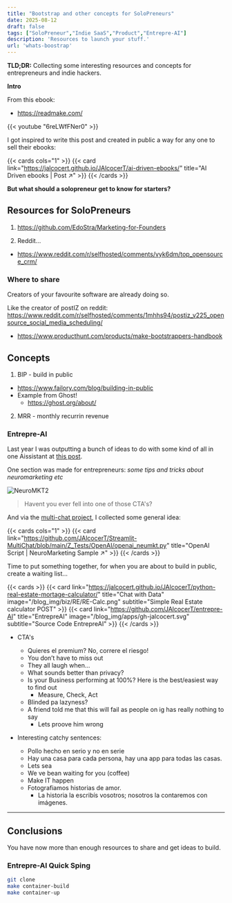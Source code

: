 ```yaml
---
title: "Bootstrap and other concepts for SoloPreneurs"
date: 2025-08-12
draft: false
tags: ["SoloPreneur","Indie SaaS","Product","Entrepre-AI"]
description: 'Resources to launch your stuff.'
url: 'whats-boostrap'
---
```



**TLD;DR:** Collecting some interesting resources and concepts for entrepreneurs and indie hackers.


**Intro**

From this ebook:

* https://readmake.com/

<!-- 
https://www.youtube.com/watch?v=6reLWfFNer0 -->

{{< youtube "6reLWfFNer0" >}}

I got inspired to write this post and created in public a way for any one to sell their ebooks: 

{{< cards cols="1" >}}
  {{< card link="https://jalcocert.github.io/JAlcocerT/ai-driven-ebooks/" title="AI Driven ebooks | Post ↗" >}}
{{< /cards >}}

**But what should a solopreneur get to know for starters?**


## Resources for SoloPreneurs

1. https://github.com/EdoStra/Marketing-for-Founders

2. Reddit...

* https://www.reddit.com/r/selfhosted/comments/vyk6dm/top_opensource_crm/

### Where to share

Creators of your favourite software are already doing so.

Like the creator of postIZ on reddit: https://www.reddit.com/r/selfhosted/comments/1mhhs94/postiz_v225_opensource_social_media_scheduling/

* https://www.producthunt.com/products/make-bootstrappers-handbook

## Concepts

1. BIP - build in public

* https://www.failory.com/blog/building-in-public
* Example from Ghost!
    * https://ghost.org/about/

2. MRR - monthly recurrin revenue

### Entrepre-AI

Last year I was outputting a bunch of ideas to do with some kind of all in one Aissistant at [this post](https://jalcocert.github.io/JAlcocerT/ai-useful-yet-simple/#for-entrepreneurs).

One section was made for entrepreneurs: *some tips and tricks about neuromarketing etc*

![NeuroMKT2](/blog_img/outro/insurance-neuromarketing.png)

> Havent you ever fell into one of those CTA's?

And via the [multi-chat project](https://github.com/JAlcocerT/Streamlit-MultiChat), I collected some general idea:

{{< cards cols="1" >}}
  {{< card link="https://github.com/JAlcocerT/Streamlit-MultiChat/blob/main/Z_Tests/OpenAI/openai_neumkt.py" title="OpenAI Script | NeuroMarketing Sample ↗" >}}
{{< /cards >}}

Time to put something together, for when you are about to build in public, create a waiting list...

{{< cards >}}
  {{< card link="https://jalcocert.github.io/JAlcocerT/python-real-estate-mortage-calculator/" title="Chat with Data" image="/blog_img/biz/RE/RE-Calc.png" subtitle="Simple Real Estate calculator POST" >}}
  {{< card link="https://github.com/JAlcocerT/entrepre-AI" title="EntrepreAI" image="/blog_img/apps/gh-jalcocert.svg" subtitle="Source Code EntrepreAI" >}}
{{< /cards >}}



* CTA's
    * Quieres el premium? No, correre el riesgo!
    * You don’t have to miss out
    * They all laugh when…
    * What sounds better than privacy?
    * Is your Business performing at 100%? Here is the best/easiest way to find out
        * Measure, Check, Act
    * Blinded pa lazyness?
    * A friend told me that this will fail as people on ig has really nothing to say
      * Lets proove him wrong

* Interesting catchy sentences:
  * Pollo hecho en serio y no en serie
  * Hay una casa para cada persona, hay una app para todas las casas.
  * Lets sea
  * We ve bean waiting for you (coffee)
  * Make IT happen
  * Fotografiamos historias de amor. 
    * La historia la escribís vosotros; nosotros la contaremos con imágenes.


---


## Conclusions


You have now more than enough resources to share and get ideas to build.

### Entrepre-AI Quick Sping

```sh
git clone
make container-build
make container-up
```